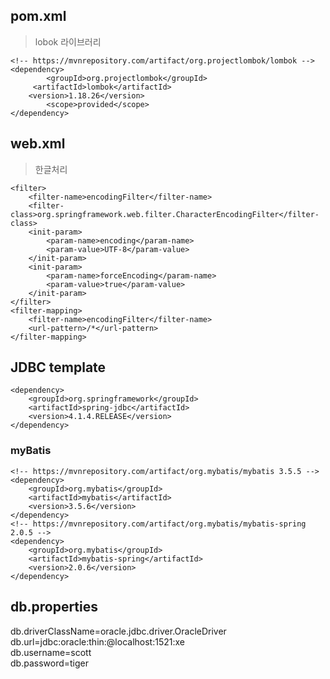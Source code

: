 ## pom.xml

> lobok 라이브러리
```
<!-- https://mvnrepository.com/artifact/org.projectlombok/lombok -->
<dependency>
    	<groupId>org.projectlombok</groupId>
   	 <artifactId>lombok</artifactId>
   	<version>1.18.26</version>
    	<scope>provided</scope>
</dependency>
```

## web.xml

> 한글처리
```
<filter>
	<filter-name>encodingFilter</filter-name>
	<filter-class>org.springframework.web.filter.CharacterEncodingFilter</filter-class>
	<init-param>
		<param-name>encoding</param-name>
		<param-value>UTF-8</param-value>
	</init-param>
	<init-param>
		<param-name>forceEncoding</param-name>
		<param-value>true</param-value>
	</init-param>
</filter>
<filter-mapping>
	<filter-name>encodingFilter</filter-name>
	<url-pattern>/*</url-pattern>
</filter-mapping>
```

## JDBC template
```
<dependency>
	<groupId>org.springframework</groupId>
	<artifactId>spring-jdbc</artifactId>
	<version>4.1.4.RELEASE</version>
</dependency>
```

### myBatis
```
<!-- https://mvnrepository.com/artifact/org.mybatis/mybatis 3.5.5 -->
<dependency>
	<groupId>org.mybatis</groupId>
	<artifactId>mybatis</artifactId>
	<version>3.5.6</version>
</dependency>
<!-- https://mvnrepository.com/artifact/org.mybatis/mybatis-spring 2.0.5 -->
<dependency>
	<groupId>org.mybatis</groupId>
	<artifactId>mybatis-spring</artifactId>
	<version>2.0.6</version>
</dependency>
```

## db.properties

db.driverClassName=oracle.jdbc.driver.OracleDriver   
db.url=jdbc:oracle:thin:@localhost:1521:xe   
db.username=scott   
db.password=tiger   

